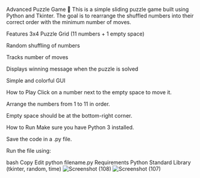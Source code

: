 Advanced Puzzle Game 🧩
This is a simple sliding puzzle game built using Python and Tkinter.
The goal is to rearrange the shuffled numbers into their correct order with the minimum number of moves.

Features
3x4 Puzzle Grid (11 numbers + 1 empty space)

Random shuffling of numbers

Tracks number of moves

Displays winning message when the puzzle is solved

Simple and colorful GUI

How to Play
Click on a number next to the empty space to move it.

Arrange the numbers from 1 to 11 in order.

Empty space should be at the bottom-right corner.

How to Run
Make sure you have Python 3 installed.

Save the code in a .py file.

Run the file using:

bash
Copy
Edit
python filename.py
Requirements
Python Standard Library (tkinter, random, time)
![Screenshot (108)](https://github.com/user-attachments/assets/a6fe2dd3-d98f-41b2-9eed-733467265cc8)
![Screenshot (107)](https://github.com/user-attachments/assets/11ff18ba-57cd-4a65-93fd-31456af31574)
